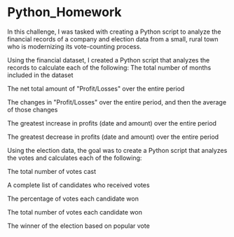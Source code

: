 # Python_Homework

In this challenge, I was tasked with creating a Python script to analyze the financial records of a company and election data from a small, rural town who is modernizing its vote-counting process.  

Using the financial dataset, I created a Python script that analyzes the records to calculate each of the following:
The total number of months included in the dataset

The net total amount of "Profit/Losses" over the entire period

The changes in "Profit/Losses" over the entire period, and then the average of those changes

The greatest increase in profits (date and amount) over the entire period

The greatest decrease in profits (date and amount) over the entire period




Using the election data, the goal was to create a Python script that analyzes the votes and calculates each of the following:

The total number of votes cast

A complete list of candidates who received votes

The percentage of votes each candidate won

The total number of votes each candidate won

The winner of the election based on popular vote


